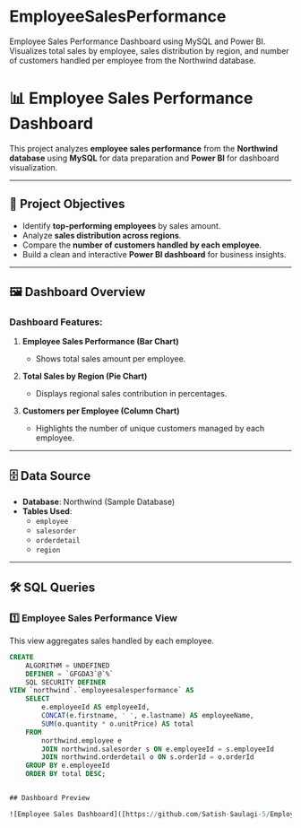 # EmployeeSalesPerformance
Employee Sales Performance Dashboard using MySQL and Power BI. Visualizes total sales by employee, sales distribution by region, and number of customers handled per employee from the Northwind database.


# 📊 Employee Sales Performance Dashboard  

This project analyzes **employee sales performance** from the **Northwind database** using **MySQL** for data preparation and **Power BI** for dashboard visualization.  

---

## 📌 Project Objectives
- Identify **top-performing employees** by sales amount.  
- Analyze **sales distribution across regions**.  
- Compare the **number of customers handled by each employee**.  
- Build a clean and interactive **Power BI dashboard** for business insights.  

---

## 🖼️ Dashboard Overview
### Dashboard Features:
1. **Employee Sales Performance (Bar Chart)**  
   - Shows total sales amount per employee.  

2. **Total Sales by Region (Pie Chart)**  
   - Displays regional sales contribution in percentages.  

3. **Customers per Employee (Column Chart)**  
   - Highlights the number of unique customers managed by each employee.  

---

## 🗄️ Data Source
- **Database**: Northwind (Sample Database)  
- **Tables Used**:  
  - `employee`  
  - `salesorder`  
  - `orderdetail`  
  - `region`  

---

## 🛠️ SQL Queries

### 1️⃣ Employee Sales Performance View
This view aggregates sales handled by each employee.  

```sql
CREATE 
    ALGORITHM = UNDEFINED 
    DEFINER = `GFGDA3`@`%` 
    SQL SECURITY DEFINER
VIEW `northwind`.`employeesalesperformance` AS
    SELECT 
        e.employeeId AS employeeId,
        CONCAT(e.firstname, ' ', e.lastname) AS employeeName,
        SUM(o.quantity * o.unitPrice) AS total
    FROM
        northwind.employee e
        JOIN northwind.salesorder s ON e.employeeId = s.employeeId
        JOIN northwind.orderdetail o ON s.orderId = o.orderId
    GROUP BY e.employeeId
    ORDER BY total DESC;


## Dashboard Preview  

![Employee Sales Dashboard]([https://github.com/Satish-Saulagi-5/EmployeeSalesPerformance/blob/main/EmployeeSalesDashboard.png?raw=true](https://github.com/Satish-Saulagi-5/EmployeeSalesPerformance.git)




